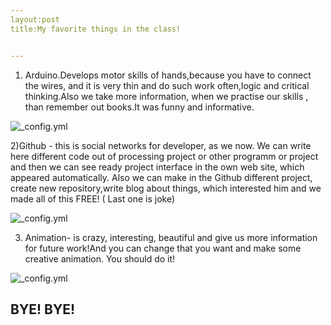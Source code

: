 ```yaml
---
layout:post
title:My favorite things in the class!


---
```

1) Arduino.Develops motor skills of hands,because you have to connect the wires, and it is very thin and do such work often,logic and critical thinking.Also we take more information, when we practise our skills , than remember out books.It was funny and informative. 

![_config.yml](https://cdn-learn.adafruit.com/assets/assets/000/002/178/medium800/learn_arduino_summary.png?1396780242)

2)Github - this is social networks for developer, as we now. We can write here different code out of processing project or other programm or project and then we can see ready project interface in the own web site, which appeared automatically. Also we can make in the Github different project, create new repository,write blog about things, which interested him and we made all of this FREE! ( Last one is joke)

![_config.yml](https://habrastorage.org/storage2/145/277/c3e/145277c3ef9795a38135b6718eb7169c.png)

3) Animation- is crazy, interesting, beautiful and give us more information for future work!And you can change that you want and make some creative animation. You should do it!

![_config.yml](http://media1.giphy.com/media/SmXBSQd9BCXsc/giphy.gif)

BYE! BYE!
---
